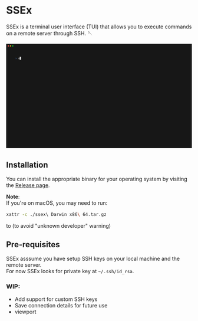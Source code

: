 # SSEx

SSEx is a terminal user interface (TUI) that allows you to execute commands on a remote server through SSH. 🪡

<p align="center">
  <img src="./assets/demo.gif") width="700"/>
</p>

## Installation

You can install the appropriate binary for your operating system by visiting the [Release page](https://github.com/somnek/ssex/releases/).

**Note**:  
If you're on macOS, you may need to run:

```sh
xattr -c ./ssex\ Darwin x86\ 64.tar.gz
```

to (to avoid "unknown developer" warning)

## Pre-requisites

SSEx asssume you have setup SSH keys on your local machine and the remote server. \
For now SSEx looks for private key at `~/.ssh/id_rsa`.

### WIP:

- Add support for custom SSH keys
- Save connection details for future use
- viewport
